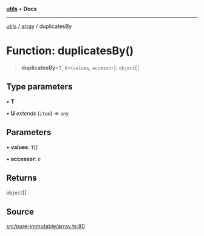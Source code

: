 [**utils**](../../../README.md) • **Docs**

***

[utils](../../../globals.md) / [array](../README.md) / duplicatesBy

# Function: duplicatesBy()

> **duplicatesBy**\<`T`, `U`\>(`values`, `accessor`): `object`[]

## Type parameters

• **T**

• **U** *extends* (`item`) => `any`

## Parameters

• **values**: `T`[]

• **accessor**: `U`

## Returns

`object`[]

## Source

[src/pure-immutable/array.ts:80](https://github.com/alpinisme/utils/blob/825f78da0ace828df12ea4d598fd95fa96ee25f5/src/pure-immutable/array.ts#L80)
